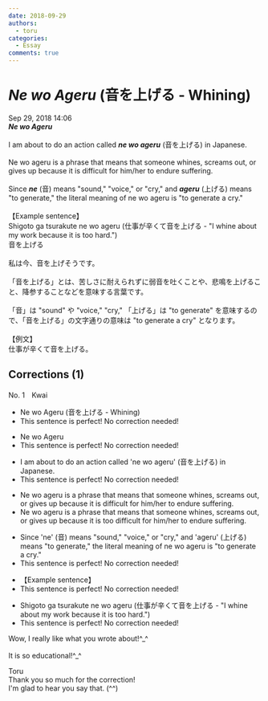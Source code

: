 ```yaml
---
date: 2018-09-29
authors:
  - toru
categories:
  - Essay
comments: true
---
```


# <strong><em>Ne wo Ageru</strong></em> (音を上げる - Whining)
<div class="date">Sep 29, 2018 14:06</div>
<div id="post"><div id="body_show_ori">
<strong><em>Ne wo Ageru</strong></em><br/><br/>I am about to do an action called <strong><em>ne wo ageru</em></strong> (音を上げる) in Japanese.<br/><br/>Ne wo ageru is a phrase that means that someone whines, screams out, or gives up because it is difficult for him/her to endure suffering.<br/><br/>Since <strong><em>ne</em></strong> (音) means "sound," "voice," or "cry," and <strong><em>ageru</em></strong> (上げる) means "to generate," the literal meaning of ne wo ageru is "to generate a cry."<br/><br/>【Example sentence】<br/>Shigoto ga tsurakute ne wo ageru (仕事が辛くて音を上げる - "I whine about my work because it is too hard.")
</div></div>

<!-- more -->

<div id="post_ja"><div id="body_show_mo">
音を上げる<br/><br/>私は今、音を上げそうです。<br/><br/>「音を上げる」とは、苦しさに耐えられずに弱音を吐くことや、悲鳴を上げること、降参することなどを意味する言葉です。<br/><br/>「音」は "sound" や "voice," "cry," 「上げる」は "to generate" を意味するので、「音を上げる」の文字通りの意味は "to generate a cry" となります。<br/><br/>【例文】<br/>仕事が辛くて音を上げる。
</div></div>

## Corrections (1)
<div id="block"><div class="first_name"> No. 1　<span class="just_name">Kwai</span></div><div id="block2">
<ul class="correction_field">
<li class="incorrect">Ne wo Ageru (音を上げる - Whining)</li>
<li class="corrected perfect">This sentence is perfect! No correction needed!</li>
</ul>
<ul class="correction_field">
<li class="incorrect">Ne wo Ageru</li>
<li class="corrected perfect">This sentence is perfect! No correction needed!</li>
</ul>
<ul class="correction_field">
<li class="incorrect">I am about to do an action called 'ne wo ageru' (音を上げる) in Japanese.</li>
<li class="corrected perfect">This sentence is perfect! No correction needed!</li>
</ul>
<ul class="correction_field">
<li class="incorrect">Ne wo ageru is a phrase that means that someone whines, screams out, or gives up because it is difficult for him/her to endure suffering.</li>
<li class="corrected correct">
Ne wo ageru is a phrase that means that someone whines, screams out, or gives up because it is <span class="f_red">too </span>difficult for him/her to endure suffering.
</li>
</ul>
<ul class="correction_field">
<li class="incorrect">Since 'ne' (音) means "sound," "voice," or "cry," and 'ageru' (上げる) means "to generate," the literal meaning of ne wo ageru is "to generate a cry."</li>
<li class="corrected perfect">This sentence is perfect! No correction needed!</li>
</ul>
<ul class="correction_field">
<li class="incorrect">【Example sentence】</li>
<li class="corrected perfect">This sentence is perfect! No correction needed!</li>
</ul>
<ul class="correction_field">
<li class="incorrect">Shigoto ga tsurakute ne wo ageru (仕事が辛くて音を上げる - "I whine about my work because it is too hard.")</li>
<li class="corrected perfect">This sentence is perfect! No correction needed!</li>
</ul>
<p class="comment_small">
 Wow, I really like what you wrote about!^_^
 <br/>
 <br/>
 It is so educational!^_^
</p>

</div><div class="name"><span class="just_name">Toru</span><br>
Thank you so much for the correction!<br/>I'm glad to hear you say that. (^^)
</div>
</div>
